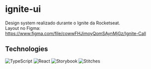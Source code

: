 ﻿# ignite-ui
Design system realizado durante o Ignite da Rocketseat.
<br>
Layout no Figma: https://www.figma.com/file/cowwFHJimoyQomSAynMjGz/Ignite-Call
<br>
## Technologies
![TypeScript](https://img.shields.io/badge/typescript-%23007ACC.svg?style=for-the-badge&logo=typescript&logoColor=white)
![React](https://img.shields.io/badge/react-%2320232a.svg?style=for-the-badge&logo=react&logoColor=%2361DAFB)
![Storybook](https://img.shields.io/badge/-Storybook-FF4785?style=for-the-badge&logo=storybook&logoColor=white)
![Stitches](https://img.shields.io/badge/Stitches-161719?style=for-the-badge)
